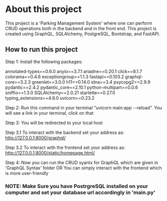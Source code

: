 # About this project
This project is a 'Parking Management System' where one can perform CRUD operations both in the backend and in the front end.
This project is created using GraphQL, SQLAlchemy, PostgreSQL, Bootstrap, and FastAPI.


## How to run this project

Step 1:
Install the following packages:

annotated-types==0.6.0
anyio==3.7.1
ariadne==0.20.1
click==8.1.7
colorama==0.4.6
exceptiongroup==1.1.3
fastapi==0.103.2
graphql-core==3.2.3
greenlet==3.0.0
h11==0.14.0
idna==3.4
psycopg2==2.9.9
pydantic==2.4.2
pydantic_core==2.10.1
python-multipart==0.0.6
sniffio==1.3.0
SQLAlchemy==2.0.21
starlette==0.27.0
typing_extensions==4.8.0
uvicorn==0.23.2


Step 2:
Run this command in your terminal "uvicorn main:app --reload".
You will see a link in your terminal, click on that


Step 3: 
You will be redirected to your local host
  
  Step 3.1
  To interact with the backend set your address as: http://127.0.0.1:8000/graphql/

  Step 3.2
  To interact with the frontend set your address as: http://127.0.0.1:8000/static/homepage.html/


Step 4: 
Now you can run the CRUD syantx for GraphQL which are given in 'GraphQL Syntax' folder 
OR
You can simply interact with the frontend which is more user-friendly


 ### NOTE: Make Sure you have PostrgreSQL installed on your computer and set your database url accordingly in 'main.py'
